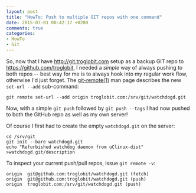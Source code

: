 ```yaml
---
layout: post
title: "HowTo: Push to multiple GIT repos with one command"
date: 2015-07-01 00:42:17 +0200
comments: true
categories: 
- HowTo
- Git
---
```


So, now that I have http://git.troglobit.com setup as a backup GIT repo
to https://github.com/troglobit, I needed a *simple* way of always
pushing to both repos -- best way for me is to always hook into my
regular work flow, otherwise I'd just forget.  The [git-remote(1)](1)
man page describes the new `set-url --add` sub-command:

    git remote set-url --add origin troglobit.com:/srv/git/watchdogd.git

Now, with a simple `git push` followed by `git push --tags` I had now
pushed to both the GitHub repo as well as my own server!

Of course I first had to create the empty `watchdogd.git` on the server:

    cd /srv/git
    git init --bare watchdogd.git
    echo "Refurbished watchdog daemon from uClinux-dist" >watchdogd.git/description

To inspect your current push/pull repos, issue `git remote -v`:

    origin	git@github.com:troglobit/watchdogd.git (fetch)
    origin	git@github.com:troglobit/watchdogd.git (push)
    origin	troglobit.com:/srv/git/watchdogd.git (push)

[1]: http://git-scm.com/docs/git-remote
